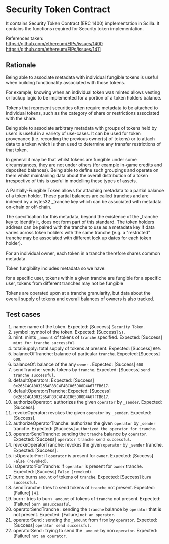 # Security Token Contract

It contains Security Token Contract (ERC 1400) implementation in Scilla.
It contains the functions required for Security token implementation.

References taken:<br>
https://github.com/ethereum/EIPs/issues/1400 <br>
https://github.com/ethereum/EIPs/issues/1411<br>

## Rationale

Being able to associate metadata with individual fungible tokens is useful when building functionality associated with those tokens.

For example, knowing when an individual token was minted allows vesting or lockup logic to be implemented for a portion of a token holders balance.

Tokens that represent securities often require metadata to be attached to individual tokens, such as the category of share or restrictions associated with the share.

Being able to associate arbitrary metadata with groups of tokens held by users is useful in a variety of use-cases. It can be used for token provenance (i.e. recording the previous owner(s) of tokens) or to attach data to a token which is then used to determine any transfer restrictions of that token.

In general it may be that whilst tokens are fungible under some circumstances, they are not under others (for example in-game credits and deposited balances). Being able to define such groupings and operate on them whilst maintaining data about the overall distribution of a token irrespective of this is useful in modelling these types of assets.

A Partially-Fungible Token allows for attaching metadata to a partial balance of a token holder. These partial balances are called tranches and are indexed by a bytes32 \_tranche key which can be associated with metadata on-chain or off-chain.

The specification for this metadata, beyond the existence of the \_tranche key to identify it, does not form part of this standard. The token holders address can be paired with the tranche to use as a metadata key if data varies across token holders with the same tranche (e.g. a "restricted" tranche may be associated with different lock up dates for each token holder).

For an individual owner, each token in a tranche therefore shares common metadata.

Token fungibility includes metadata so we have:

for a specific user, tokens within a given tranche are fungible
for a specific user, tokens from different tranches may not be fungible

Tokens are operated upon at a tranche granularity, but data about the overall supply of tokens and overall balances of owners is also tracked.

## Test cases

1. name: name of the token. Expected: [Success] `Security Token`.
2. symbol: symbol of the token. Expected: [Success] `ST`.
3. mint: mints `_amount` of tokens of `tranche` specified. Expected: [Success] `mint for tranche successful`.
4. totalSupply: total supply of tokens at present. Expected: [Success] `600`.
5. balanceOfTranche: balance of particular `tranche`. Expected: [Success] `600`.
6. balanceOf: balance of the any `owner` . Expected: [Success] `600`
7. sendTranche: sends tokens by `tranche`. Expected: [Success] `send tranche successful`.
8. defaultOperators: Expected: [Success] `0x263C4CA003235AF83C4F4BC065D00D4A67FFB617`.
9. defaultOperatorsTranche: Expected: [Success] `0x263C4CA003235AF83C4F4BC065D00D4A67FFB617`.
10. authorizeOperator: authorizes the given `operator` by `_sender`. Expected: [Success].
11. revokeOperator: revokes the given `operator` by `_sender`. Expected: [Success].
12. authorizeOperatorTranche: authorizes the given `operator` by `_sender` tranche. Expected: [Success] `authorized the operator for tranche`.
13. operatorSendTranche: sending the `tranche` balance by `operator`. Expected: [Success] `operator tranche send successful`.
14. revokeOperatorTranche: revokes the given `operator` by `_sender` tranche. Expected: [Success].
15. isOperatorFor: if `operator` is present for `owner`. Expected: [Success] `False (revoked)`.
16. isOperatorForTranche: if `operator` is present for `owner` tranche. Expected: [Success] `False (revoked)`.
17. burn: burns `amount` of tokens of `tranche`. Expected: [Success] `burn successful`.
18. sendTranche: tries to send tokens of `tranche` not present. Expected: [Failure] `[4]`.
19. burn : tries to burn `_amount` of tokens of `tranche` not present. Expected: [Failure] `burn unsuccessful`.
20. operatorSendTranche : sending the `tranche` balance by `operator` that is not present. Expected: [Failure] `not an operator`.
21. operatorSend : sending the `_amount` from `from` by `operator`. Expected: [Success] `operator send successful`.
22. operatorSend : trying to send the `_amount` by non `operator`. Expected: [Failure] `not an operator`.

